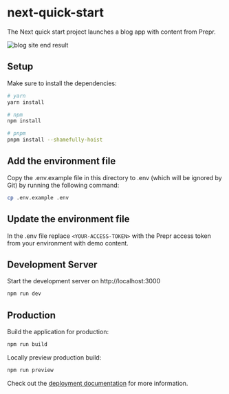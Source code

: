# next-quick-start
The Next quick start project launches a blog app with content from Prepr.

![blog site end result](https://assets-site.prepr.io//5oz8w28ybxje-screenshot-2023-05-10-at-111353.png)

## Setup

Make sure to install the dependencies:

```bash
# yarn
yarn install

# npm
npm install

# pnpm
pnpm install --shamefully-hoist
```

## Add the environment file 
Copy the .env.example file in this directory to .env (which will be ignored by Git) by running the following command: 
```bash
cp .env.example .env
```

## Update the environment file
In the .env file replace `<YOUR-ACCESS-TOKEN>` with the Prepr access token from your environment with demo content.

## Development Server

Start the development server on http://localhost:3000

```bash
npm run dev
```

## Production

Build the application for production:

```bash
npm run build
```

Locally preview production build:

```bash
npm run preview
```

Check out the [deployment documentation](https://nuxt.com/docs/getting-started/deployment) for more information.
